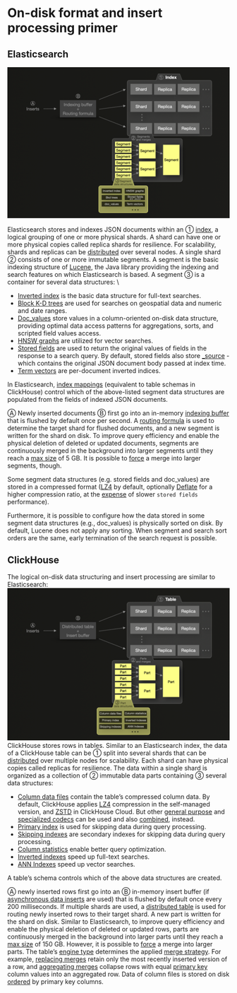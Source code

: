 # On-disk format and insert processing primer


## Elasticsearch
![](es.png)

Elasticsearch stores and indexes JSON documents within an ① [index](https://www.elastic.co/blog/what-is-an-elasticsearch-index), a logical grouping of one or more physical shards. A shard can have one or more physical copies called replica shards for resilience. For scalability, shards and replicas can be [distributed](https://www.elastic.co/guide/en/elasticsearch/reference/current/scalability.html) over several nodes. A single shard ② consists of one or more immutable segments. A segment is the basic indexing structure of [Lucene](https://lucene.apache.org/), the Java library providing the indexing and search features on which Elasticsearch is based. A segment ③ is a container for several data structures: \

* [Inverted index](https://en.wikipedia.org/wiki/Inverted_index) is the basic data structure for full-text searches.
* [Block K-D trees](https://users.cs.duke.edu/~pankaj/publications/papers/bkd-sstd.pdf) are used for searches on geospatial data and numeric and date ranges. 
* [Doc_values](https://www.elastic.co/guide/en/elasticsearch/reference/current/doc-values.html) store values in a column-oriented on-disk data structure, providing optimal data access patterns for aggregations, sorts, and scripted field values access.
* [HNSW graphs](https://en.wikipedia.org/wiki/Hierarchical_Navigable_Small_World_graphs) are utilized for vector searches.
* [Stored fields](https://www.elastic.co/guide/en/elasticsearch/reference/current/mapping-store.html) are used to return the original values of fields in the response to a search query. By default, stored fields also store [_source](https://www.elastic.co/guide/en/elasticsearch/reference/current/mapping-source-field.html) - which contains the original JSON document body passed at index time.
* [Term vectors](https://www.elastic.co/guide/en/elasticsearch/reference/current/term-vector.html) are per-document inverted indices.

In Elasticsearch, [index mappings](https://www.elastic.co/guide/en/elasticsearch/reference/current/mapping.html) (equivalent to table schemas in ClickHouse) control which of the above-listed segment data structures are populated from the fields of indexed JSON documents.

Ⓐ Newly inserted documents Ⓑ first go into an in-memory [indexing buffer](https://www.elastic.co/guide/en/elasticsearch/reference/8.13/near-real-time.html) that is flushed by default once per second. A [routing formula](https://www.elastic.co/guide/en/elasticsearch/reference/current/mapping-routing-field.html) is used to determine the target shard for flushed documents, and a new segment is written for the shard on disk. To improve query efficiency and enable the physical deletion of deleted or updated documents, segments are continuously merged in the background into larger segments until they reach a [max size](https://lucene.apache.org/core/9_9_1/core/org/apache/lucene/index/MergePolicy.html#DEFAULT_MAX_CFS_SEGMENT_SIZE) of 5 GB. It is possible to [force](https://www.elastic.co/guide/en/elasticsearch/reference/current/indices-forcemerge.html) a merge into larger segments, though.

Some segment data structures (e.g. stored fields and doc_values) are stored in a compressed format ([LZ4](https://en.wikipedia.org/wiki/LZ4_(compression_algorithm)) by default, optionally [Deflate](https://en.wikipedia.org/wiki/Deflate) for a higher compression ratio, at the [expense](https://www.elastic.co/guide/en/elasticsearch/reference/current/index-modules.html) of slower `stored fields` performance).

Furthermore, it is possible to configure how the data stored in some segment data structures (e.g., doc_values) is physically sorted on disk. By default, Lucene does not apply any sorting. When segment and search sort orders are the same, early termination of the search request is possible.

## ClickHouse

The logical on-disk data structuring and insert processing are similar to Elasticsearch:
![](ch.png)
ClickHouse stores rows in tables. Similar to an Elasticsearch index, the data of a ClickHouse table can be ① split into several shards that can be [distributed](https://www.youtube.com/watch?v=vBjCJtw_Ei0) over multiple nodes for scalability. Each shard can have physical copies called replicas for resilience. The data within a single shard is organized as a collection of ② immutable data parts containing ③ several data structures: 




* [Column data files](https://clickhouse.com/docs/en/optimize/sparse-primary-indexes#data-is-stored-on-disk-ordered-by-primary-key-columns) contain the table’s compressed column data. By default, ClickHouse applies [LZ4](https://en.wikipedia.org/wiki/LZ4_(compression_algorithm)) compression in the self-managed version, and [ZSTD](https://en.wikipedia.org/wiki/Zstd) in ClickHouse Cloud. But other [general purpose](https://clickhouse.com/docs/en/sql-reference/statements/create/table#general-purpose-codecs) and [specialized codecs](https://clickhouse.com/docs/en/sql-reference/statements/create/table#specialized-codecs) can be used and also [combined](https://clickhouse.com/blog/optimize-clickhouse-codecs-compression-schema), instead.
* [Primary index](https://clickhouse.com/docs/en/optimize/sparse-primary-indexes#clickhouse-index-design) is used for skipping data during query processing.
* [Skipping indexes](https://clickhouse.com/docs/en/optimize/skipping-indexes) are secondary indexes for skipping data during query processing.
* [Column statistics](https://clickhouse.com/blog/clickhouse-release-23-11#column-statistics-for-prewhere) enable better query optimization.
* [Inverted indexes](https://en.wikipedia.org/wiki/Inverted_index) speed up full-text searches.
* [ANN Indexes](https://clickhouse.com/docs/en/engines/table-engines/mergetree-family/annindexes) speed up vector searches.    

  

A table’s schema controls which of the above data structures are created.

Ⓐ newly inserted rows first go into an Ⓑ in-memory insert buffer (if [asynchronous data inserts](https://clickhouse.com/blog/asynchronous-data-inserts-in-clickhouse) are used) that is flushed by default once every 200 milliseconds. If multiple shards are used, a [distributed table](https://clickhouse.com/docs/en/engines/table-engines/special/distributed) is used for routing newly inserted rows to their target shard. A new part is written for the shard on disk. Similar to Elasticsearch, to improve query efficiency and enable the physical deletion of deleted or updated rows, parts are continuously merged in the background into larger parts until they reach a [max size](https://clickhouse.com/docs/en/operations/settings/merge-tree-settings#max-bytes-to-merge-at-max-space-in-pool) of 150 GB. However, it is possible to [force](https://clickhouse.com/docs/en/sql-reference/statements/optimize) a merge into larger parts. The table’s [engine type](https://clickhouse.com/docs/en/engines/table-engines) determines the applied [merge strategy](https://www.youtube.com/watch?v=QDAJTKZT8y4). For example, [replacing merges](https://clickhouse.com/docs/en/engines/table-engines/mergetree-family/replacingmergetree#replacingmergetree) retain only the most recently inserted version of a row, and [aggregating merges](https://clickhouse.com/docs/en/engines/table-engines/mergetree-family/aggregatingmergetree#aggregatingmergetree) collapse rows with equal [primary key](https://clickhouse.com/docs/en/optimize/sparse-primary-indexes#a-table-with-a-primary-key) column values into an aggregated row. Data of column files is stored on disk [ordered](https://clickhouse.com/docs/en/optimize/sparse-primary-indexes#data-is-stored-on-disk-ordered-by-primary-key-columns) by primary key columns. 



